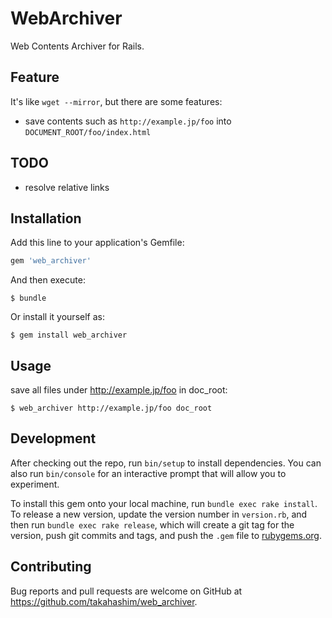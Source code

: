 # WebArchiver

Web Contents Archiver for Rails.

## Feature

It's like `wget --mirror`, but there are some features:

* save contents such as `http://example.jp/foo` into `DOCUMENT_ROOT/foo/index.html`

## TODO

* resolve relative links

## Installation

Add this line to your application's Gemfile:

```ruby
gem 'web_archiver'
```

And then execute:

    $ bundle

Or install it yourself as:

    $ gem install web_archiver

## Usage

save all files under http://example.jp/foo in doc_root:

```
$ web_archiver http://example.jp/foo doc_root
```

## Development

After checking out the repo, run `bin/setup` to install dependencies. You can also run `bin/console` for an interactive prompt that will allow you to experiment.

To install this gem onto your local machine, run `bundle exec rake install`. To release a new version, update the version number in `version.rb`, and then run `bundle exec rake release`, which will create a git tag for the version, push git commits and tags, and push the `.gem` file to [rubygems.org](https://rubygems.org).

## Contributing

Bug reports and pull requests are welcome on GitHub at https://github.com/takahashim/web_archiver.
